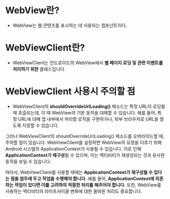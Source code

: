# WebView란?

* WebView는 웹 콘텐츠를 표시하는 데 사용되는 컴포넌트이다.

# WebViewClient란?

* WebViewClient는 안드로이드의 WebView에서 **웹 페이지 로딩 및 관련 이벤트를 처리하기 위한** 클래스입니다. 

# WebViewClient 사용시 주의할 점

* WebViewClient의 **shouldOverrideUrlLoading()** 메소드는 특정 URL이 로딩될 때 호출되는데, 이 때 WebView의 기본 동작을 대체할 수 있습니다. 예를 들어, 특정 URL에 대해 앱 내부에서 처리할 로직을 구현하거나, 외부 브라우저로 URL을 열도록 지정할 수 있습니다.

그러나 WebViewClient의 shouldOverrideUrlLoading() 메소드를 오버라이드할 때, 주의할 점이 있습니다. WebViewClient를 설정하면 WebView의 요청을 다루기 위해 Android 시스템의 ApplicationContext가 사용될 수 있습니다. 이로 인해 **ApplicationContext가 재구성**될 수 있으며, 이는 액티비티가 재생성되는 것과 유사한 동작을 보일 수 있습니다.

따라서, WebViewClient를 사용할 때에는 **ApplicationContext가 재구성될 수 있다는 점을 염두에 두고 작업을 수행해야 합니다.** 예를 들어, **ApplicationContext에 의존하는 작업이 있다면 이를 고려하여 적절한 처리를 해주어야 합니다.** 또한, WebView를 사용하는 액티비티의 라이프사이클 변화에 대한 올바른 처리도 중요합니다.